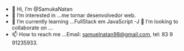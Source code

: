 - 👋 Hi, I’m @SamukaNatan
- 👀 I’m interested in ...me tornar desenvolvedor web.
- 🌱 I’m currently learning ...FullStack em JavaScript
-J  💞️ I’m looking to collaborate on ...
- 📫 How to reach me ...Email: samuelnatan98@gmail.com, tel: 83 9 91235933.

<!---
SamukaNatan/SamukaNatan is a ✨ special ✨ repository because its `README.md` (this file) appears on your GitHub profile.
You can click the Preview link to take a look at your changes.
--->

